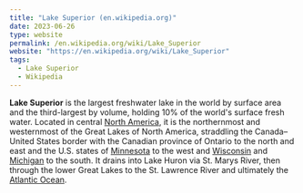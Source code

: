 ```yaml
---
title: "Lake Superior (en.wikipedia.org)"
date: 2023-06-26
type: website
permalink: /en.wikipedia.org/wiki/Lake_Superior
website: "https://en.wikipedia.org/wiki/Lake_Superior"
tags:
  - Lake Superior
  - Wikipedia
---
```

**Lake Superior** is the largest freshwater lake in the world by surface area and the third-largest by volume, holding 10% of the world's surface fresh water. Located in central [North America](/en.wikipedia.org/wiki/North_America), it is the northernmost and westernmost of the Great Lakes of North America, straddling the Canada–United States border with the Canadian province of Ontario to the north and east and the U.S. states of [Minnesota](/en.wikipedia.org/wiki/Minnesota) to the west and [Wisconsin](/en.wikipedia.org/wiki/Wisconsin) and [Michigan](/en.wikipedia.org/wiki/Michigan) to the south. It drains into Lake Huron via St. Marys River, then through the lower Great Lakes to the St. Lawrence River and ultimately the [Atlantic Ocean](/en.wikipedia.org/wiki/Atlantic_Ocean).